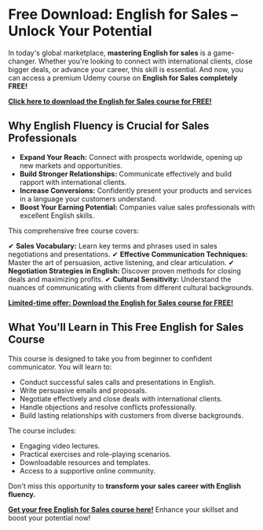 # Free Download: English for Sales – Unlock Your Potential

In today's global marketplace, **mastering English for sales** is a game-changer. Whether you're looking to connect with international clients, close bigger deals, or advance your career, this skill is essential. And now, you can access a premium Udemy course on **English for Sales completely FREE!**

[**Click here to download the English for Sales course for FREE!**](https://udemywork.com/english-for-sales)

## Why English Fluency is Crucial for Sales Professionals

*   **Expand Your Reach:** Connect with prospects worldwide, opening up new markets and opportunities.
*   **Build Stronger Relationships:** Communicate effectively and build rapport with international clients.
*   **Increase Conversions:** Confidently present your products and services in a language your customers understand.
*   **Boost Your Earning Potential:** Companies value sales professionals with excellent English skills.

This comprehensive free course covers:

✔ **Sales Vocabulary:** Learn key terms and phrases used in sales negotiations and presentations.
✔ **Effective Communication Techniques:** Master the art of persuasion, active listening, and clear articulation.
✔ **Negotiation Strategies in English:** Discover proven methods for closing deals and maximizing profits.
✔ **Cultural Sensitivity:** Understand the nuances of communicating with clients from different cultural backgrounds.

[**Limited-time offer: Download the English for Sales course for FREE!**](https://udemywork.com/english-for-sales)

## What You'll Learn in This Free English for Sales Course

This course is designed to take you from beginner to confident communicator. You will learn to:

*   Conduct successful sales calls and presentations in English.
*   Write persuasive emails and proposals.
*   Negotiate effectively and close deals with international clients.
*   Handle objections and resolve conflicts professionally.
*   Build lasting relationships with customers from diverse backgrounds.

The course includes:

*   Engaging video lectures.
*   Practical exercises and role-playing scenarios.
*   Downloadable resources and templates.
*   Access to a supportive online community.

Don't miss this opportunity to **transform your sales career with English fluency.**

[**Get your free English for Sales course here!**](https://udemywork.com/english-for-sales) Enhance your skillset and boost your potential now!
